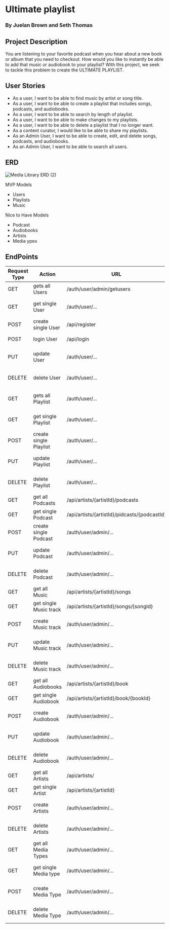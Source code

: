 # Ultimate playlist 
### By Juelan Brown and Seth Thomas

## Project Description 
You are listening to your favorite podcast when you hear about a new book or album that you need to checkout. How would you like to instantly be able to add that music or audiobook to your playlist? With this project, we seek to tackle this problem to create the ULTIMATE PLAYLIST.

## User Stories
- As a user, I want to be able to find music by artist or song title.
- As a user, I want to be able to create a playlist that includes songs, podcasts, and audiobooks.
- As a user, I want to be able to search by length of playlist.
- As a user, I want to be able to make changes to my playlists.
- As a user, I want to be able to delete a playlist that I no longer want.
- As  a content curator, I would like to be able to share my playlists.
- As an Admin User, I want to be able to create, edit, and delete songs, podcasts, and audiobooks.
- As an Admin User, I want to be able to search all users.




## ERD
![Media Library ERD (2)](https://user-images.githubusercontent.com/72534273/147989004-048f9abb-d476-4651-bf7f-6029da1a63c3.png)

MVP Models
- Users
- Playlists
- Music

Nice to Have Models
- Podcast
- Audiobooks
- Artists
- Media ypes

## EndPoints

Request Type	|Action	|URL	|Request Body	|Request Header	|Access
------------ |------------ | ------------- | ------------- | ------------- | -------------
|GET	| gets all Users	|/auth/user/admin/getusers	|None	|None	|ADMIN
|GET	|get single User	|/auth/user/...	|None	|Authorization Bearer TOKEN	|PRIVATE
|POST	|create single User	|/api/register	|User Details	|None	|PUBLIC
|POST	|login User	|/api/login	|User login Info	|None	|PUBLIC
|PUT	|update User	|/auth/user/...	|User Details	|Authorization Bearer TOKEN	|PRIVATE
|DELETE	|delete User	|/auth/user/...	|None	|Authorization Bearer TOKEN	|PRIVATE
|GET	|gets all Playlist	|/auth/user/...	|None	|Authorization Bearer TOKEN	|PRIVATE
|GET	|get single Playlist	|/auth/user/...	|None	|Authorization Bearer TOKEN	|PRIVATE
|POST	|create single Playlist	|/auth/user/...	|Playlist info	|Authorization Bearer TOKEN	|PRIVATE
|PUT	|update Playlist	|/auth/user/...	|Playlist info	|Authorization Bearer TOKEN	|PRIVATE
|DELETE	|delete Playlist	|/auth/user/...	|None	|Authorization Bearer TOKEN	|PRIVATE
|GET	|get all Podcasts	|/api/artists/{artistId}/podcasts	|None	|None	|PUBLIC
|GET	|get single Podcast	|/api/artists/{artistId}/pidcasts/{podcastId}	|None	|None	|PUBLIC
|POST	|create single Podcast	|/auth/user/admin/...	|Podcast info	|None	|ADMIN
|PUT	|update Podcast	|/auth/user/admin/...	|Podcast info	|Authorization Bearer TOKEN	|ADMIN
|DELETE	|delete Podcast	|/auth/user/admin/...	|None	|Authorization Bearer TOKEN	|ADMIN
|GET	|get all Music	|/api/artists/{artistId}/songs	|None	|None	|PUBLIC
|GET	|get single Music track	|/api/artists/{artistId}/songs/{songId}	|None	|None	|PUBLIC
|POST	|create  Music track	|/auth/user/admin/...	|Music Track info	|Authorization Bearer TOKEN	|ADMIN
|PUT	|update Music track	|/auth/user/admin/...	|Music Track info	|Authorization Bearer TOKEN	|ADMIN
|DELETE	|delete Music track	|/auth/user/admin/...	|None	|Authorization Bearer TOKEN	|ADMIN
|GET	|get all Audiobooks	|/api/artists/{artistId}/book	|None	|None	|PUBLIC
|GET	|get single Audiobook	|/api/artists/{artistId}/book/{bookId}	|None	|None	|PUBLIC
|POST	|create Audiobook	|/auth/user/admin/...	|Audiobook info	|Authorization Bearer TOKEN	|ADMIN
|PUT	|update Audiobook	|/auth/user/admin/...	|Audiobook info	|Authorization Bearer TOKEN	|ADMIN
|DELETE	|delete Audiobook	|/auth/user/admin/...	|None	|Authorization Bearer TOKEN	|ADMIN
|GET	|get all Artists	|/api/artists/	|None	|None	|PUBLIC
|GET	|get single Artist	|/api/artists/{artistId}	|None	|None	|PUBLIC
|POST	|create Artists	|/auth/user/admin/...	|Artist Details	|Authorization Bearer TOKEN	|ADMIN
|DELETE	|delete Artists	|/auth/user/admin/...	|None	|Authorization Bearer TOKEN	|ADMIN
|GET	|get all Media Types	|/auth/user/admin/...	|None	|Authorization Bearer TOKEN	|ADMIN
|GET	|get single Media type	|/auth/user/admin/...	|None	|Authorization Bearer TOKEN	|ADMIN
|POST	|create Media Type	|/auth/user/admin/...	|Media Type Info	|Authorization Bearer TOKEN	|ADMIN
|DELETE	|delete Media Type	|/auth/user/admin/...	|None	|Authorization Bearer TOKEN	|ADMIN



